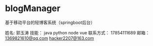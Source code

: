 # blogManager
基于移动平台的轻博客系统（springboot后台）

姓名: 郭玉涛
技能： java python node vue
联系方式： 17854111689
邮箱： 1369821610@qq.com hacker2207@163.com
